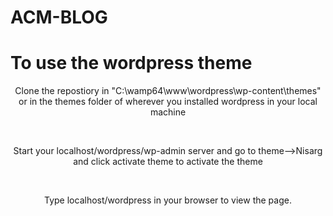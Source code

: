 # ACM-BLOG
<h1> To use the wordpress theme</h1>
<p style="text-align: center"> Clone the repostiory in "C:\wamp64\www\wordpress\wp-content\themes" or in the themes folder of wherever you installed wordpress in your local machine </p>
<br>
<p style="text-align: center"> Start your localhost/wordpress/wp-admin server and go to  theme-->Nisarg and click activate theme to activate the theme</p>
<br>
<p style="text-align: center">Type localhost/wordpress in your browser to view the page.</p>
